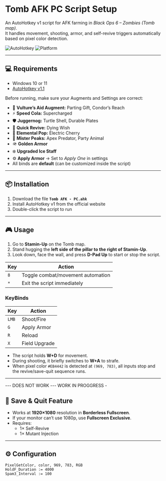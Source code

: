# Tomb AFK PC Script Setup

An AutoHotkey v1 script for AFK farming in *Black Ops 6 – Zombies (Tomb map)*.  
It handles movement, shooting, armor, and self-revive triggers automatically based on pixel color detection.

![AutoHotkey](https://img.shields.io/badge/AutoHotkey-v1.1-green)
![Platform](https://img.shields.io/badge/Platform-Windows-blue)

---

## 💻 Requirements
- Windows 10 or 11  
- [AutoHotkey v1.1](https://www.autohotkey.com/)
  
Before running, make sure your Augments and Settings are correct:

- 🧠 **Vulture’s Aid Augment:** Parting Gift, Condor’s Reach  
- ⚡ **Speed Cola:** Supercharged  
- 🛡️ **Juggernog:** Turtle Shell, Durable Plates  
- 💉 **Quick Revive:** Dying Wish  
- 🔌 **Elemental Pop:** Electric Cherry  
- 🐒 **Mister Peaks:** Apex Predator, Party Animal  
- 🪖 **Golden Armor**  
- ❄️ **Upgraded Ice Staff**  
- ⚙️ **Apply Armor** → Set to *Apply One* in settings  
- All binds are **default** (can be customized inside the script)

---

## 📦 Installation
1. Download the file **`Tomb AFK - PC.ahk`**
2. Install AutoHotkey v1 from the official website  
3. Double-click the script to run  

---

## 🎮 Usage

1. Go to **Stamin-Up** on the Tomb map.  
2. Stand hugging the **left side of the pillar to the right of Stamin-Up**.  
3. Look down, face the wall, and press **D-Pad Up** to start or stop the script.

| Key | Action |
|-----|--------|
| `8` | Toggle combat/movement automation |
| `*` | Exit the script immediately |

### KeyBinds
| Key | Action |
|-----|--------|
| `LMB` | Shoot/Fire |
| `G` | Apply Armor |
| `R` | Reload |
| `X` | Field Upgrade |

- The script holds **W+D** for movement.  
- During shooting, it briefly switches to **W+A** to strafe.  
- When pixel color `#EB4442` is detected at `(969, 783)`, all inputs stop and the revive/save-quit sequence runs.

---

--- DOES NOT WORK ---
WORK IN PROGGRESS - 
## 🧠 Save & Quit Feature
- Works at **1920×1080** resolution in **Borderless Fullscreen**.  
- If your monitor can’t use 1080p, use **Fullscreen Exclusive**.  
- Requires:  
  - 1× Self-Revive  
  - 1× Mutant Injection  

---

## ⚙️ Configuration
```ahk
PixelGetColor, color, 969, 783, RGB
HoldF_Duration := 4000
Spam3_Interval := 100











